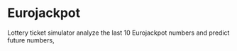# Eurojackpot
Lottery ticket simulator analyze the last 10 Eurojackpot numbers and predict future numbers,
